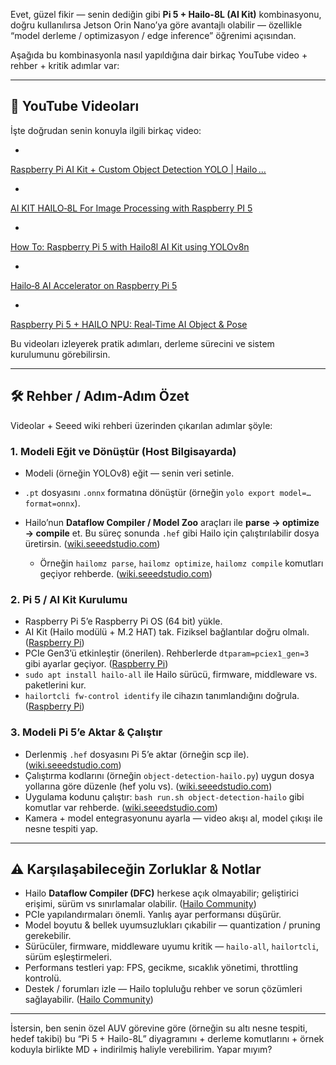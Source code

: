 Evet, güzel fikir — senin dediğin gibi **Pi 5 + Hailo-8L (AI Kit)** kombinasyonu, doğru kullanılırsa Jetson Orin Nano’ya göre avantajlı olabilir — özellikle “model derleme / optimizasyon / edge inference” öğrenimi açısından.

Aşağıda bu kombinasyonla nasıl yapıldığına dair birkaç YouTube video + rehber + kritik adımlar var:

---

## 🎥 YouTube Videoları

İşte doğrudan senin konuyla ilgili birkaç video:

*

[Raspberry Pi AI Kit + Custom Object Detection YOLO | Hailo …](https://www.youtube.com/watch?v=pYkSG6BmyjU&utm_source=chatgpt.com)

*

[AI KIT HAILO‑8L For Image Processing with Raspberry PI 5](https://www.youtube.com/watch?v=AcdUrL2q6UU&utm_source=chatgpt.com)

*

[How To: Raspberry Pi 5 with Hailo8l AI Kit using YOLOv8n](https://www.youtube.com/watch?v=CEfUmMBuQw8&utm_source=chatgpt.com)

*

[Hailo‑8 AI Accelerator on Raspberry Pi 5](https://www.youtube.com/watch?v=6sSZ80Nt0ik&utm_source=chatgpt.com)

*

[Raspberry Pi 5 + HAILO NPU: Real‑Time AI Object & Pose](https://www.youtube.com/watch?v=GbT9C0XAfYc&utm_source=chatgpt.com)

Bu videoları izleyerek pratik adımları, derleme sürecini ve sistem kurulumunu görebilirsin.

---

## 🛠 Rehber / Adım-Adım Özet

Videolar + Seeed wiki rehberi üzerinden çıkarılan adımlar şöyle:

### 1. Modeli Eğit ve Dönüştür (Host Bilgisayarda)

* Modeli (örneğin YOLOv8) eğit — senin veri setinle.
* `.pt` dosyasını `.onnx` formatına dönüştür (örneğin `yolo export model=… format=onnx`).
* Hailo’nun **Dataflow Compiler / Model Zoo** araçları ile **parse → optimize → compile** et. Bu süreç sonunda `.hef` gibi Hailo için çalıştırılabilir dosya üretirsin. ([wiki.seeedstudio.com][1])

  * Örneğin `hailomz parse`, `hailomz optimize`, `hailomz compile` komutları geçiyor rehberde. ([wiki.seeedstudio.com][1])

### 2. Pi 5 / AI Kit Kurulumu

* Raspberry Pi 5’e Raspberry Pi OS (64 bit) yükle.
* AI Kit (Hailo modülü + M.2 HAT) tak. Fiziksel bağlantılar doğru olmalı. ([Raspberry Pi][2])
* PCIe Gen3’ü etkinleştir (önerilen). Rehberlerde `dtparam=pciex1_gen=3` gibi ayarlar geçiyor. ([Raspberry Pi][2])
* `sudo apt install hailo-all` ile Hailo sürücü, firmware, middleware vs. paketlerini kur.
* `hailortcli fw-control identify` ile cihazın tanımlandığını doğrula. ([Raspberry Pi][2])

### 3. Modeli Pi 5’e Aktar & Çalıştır

* Derlenmiş `.hef` dosyasını Pi 5’e aktar (örneğin scp ile). ([wiki.seeedstudio.com][1])
* Çalıştırma kodlarını (örneğin `object-detection-hailo.py`) uygun dosya yollarına göre düzenle (hef yolu vs). ([wiki.seeedstudio.com][1])
* Uygulama kodunu çalıştır: `bash run.sh object-detection-hailo` gibi komutlar var rehberde. ([wiki.seeedstudio.com][1])
* Kamera + model entegrasyonunu ayarla — video akışı al, model çıkışı ile nesne tespiti yap.

---

## ⚠ Karşılaşabileceğin Zorluklar & Notlar

* Hailo **Dataflow Compiler (DFC)** herkese açık olmayabilir; geliştirici erişimi, sürüm vs sınırlamalar olabilir. ([Hailo Community][3])
* PCIe yapılandırmaları önemli. Yanlış ayar performansı düşürür.
* Model boyutu & bellek uyumsuzlukları çıkabilir — quantization / pruning gerekebilir.
* Sürücüler, firmware, middleware uyumu kritik — `hailo-all`, `hailortcli`, sürüm eşleştirmeleri.
* Performans testleri yap: FPS, gecikme, sıcaklık yönetimi, throttling kontrolü.
* Destek / forumları izle — Hailo topluluğu rehber ve sorun çözümleri sağlayabilir. ([Hailo Community][3])

---

İstersin, ben senin özel AUV görevine göre (örneğin su altı nesne tespiti, hedef takibi) bu “Pi 5 + Hailo-8L” diyagramını + derleme komutlarını + örnek koduyla birlikte MD + indirilmiş haliyle verebilirim. Yapar mıyım?

[1]: https://wiki.seeedstudio.com/tutorial_of_ai_kit_with_raspberrypi5_about_yolov8n_object_detection/?utm_source=chatgpt.com "Tutorial of AI Kit with Raspberry Pi 5 about YOLOv8n object ..."
[2]: https://www.raspberrypi.com/news/how-to-set-up-the-raspberry-pi-ai-kit-with-raspberry-pi-5/?utm_source=chatgpt.com "How to set up the Raspberry Pi AI Kit with Raspberry Pi 5"
[3]: https://community.hailo.ai/t/getting-started-with-rpi5-hailo8l/740?utm_source=chatgpt.com "Getting Started with RPI5-Hailo8L - General - Hailo Community"
